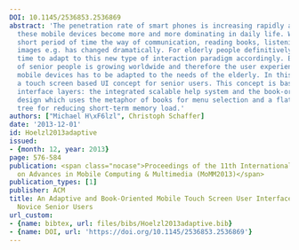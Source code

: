 ```yaml
---
DOI: 10.1145/2536853.2536869
abstract: 'The penetration rate of smart phones is increasing rapidly and therefore
  these mobile devices become more and more dominating in daily life. Within an extremely
  short period of time the way of communication, reading books, listening music, viewing
  images e.g. has changed dramatically. For elderly people definitively too little
  time to adapt to this new type of interaction paradigm accordingly. But the number
  of senior people is growing worldwide and therefore the user experience of these
  mobile devices has to be adapted to the needs of the elderly. In this paper we introduce
  a touch screen based UI concept for senior users. This concept is based on two different
  interface layers: the integrated scalable help system and the book-oriented application
  design which uses the metaphor of books for menu selection and a flat navigation
  tree for reducing short-term memory load.'
authors: ["Michael H\xF6lzl", Christoph Schaffer]
date: '2013-12-01'
id: Hoelzl2013adaptive
issued:
- {month: 12, year: 2013}
page: 576-584
publication: <span class="nocase">Proceedings of the 11th International Conference
  on Advances in Mobile Computing & Multimedia (MoMM2013)</span>
publication_types: [1]
publisher: ACM
title: An Adaptive and Book-Oriented Mobile Touch Screen User Interface Concept for
  Novice Senior Users
url_custom:
- {name: bibtex, url: files/bibs/Hoelzl2013adaptive.bib}
- {name: DOI, url: 'https://doi.org/10.1145/2536853.2536869'}
---
```

